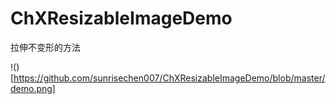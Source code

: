 # ChXResizableImageDemo
拉伸不变形的方法

!()[https://github.com/sunrisechen007/ChXResizableImageDemo/blob/master/demo.png]
